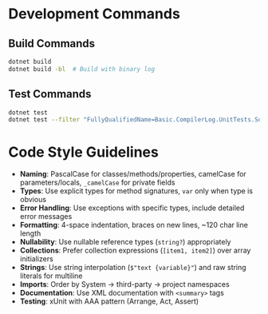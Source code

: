 # Development Commands

## Build Commands
```bash
dotnet build
dotnet build -bl  # Build with binary log
```

## Test Commands
```bash
dotnet test
dotnet test --filter "FullyQualifiedName=Basic.CompilerLog.UnitTests.SomeTest.MethodName"  # Run single test
```

# Code Style Guidelines

- **Naming**: PascalCase for classes/methods/properties, camelCase for parameters/locals, `_camelCase` for private fields
- **Types**: Use explicit types for method signatures, `var` only when type is obvious
- **Error Handling**: Use exceptions with specific types, include detailed error messages
- **Formatting**: 4-space indentation, braces on new lines, ~120 char line length
- **Nullability**: Use nullable reference types (`string?`) appropriately
- **Collections**: Prefer collection expressions (`[item1, item2]`) over array initializers
- **Strings**: Use string interpolation (`$"text {variable}"`) and raw string literals for multiline
- **Imports**: Order by System → third-party → project namespaces
- **Documentation**: Use XML documentation with `<summary>` tags
- **Testing**: xUnit with AAA pattern (Arrange, Act, Assert)